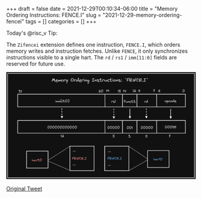 +++ 
draft = false
date = 2021-12-29T00:10:34-06:00
title = "Memory Ordering Instructions: FENCE.I"
slug = "2021-12-29-memory-ordering-fencei" 
tags = []
categories = []
+++

Today's @risc_v Tip:

The `Zifencei` extension defines one instruction, `FENCE.I`, which orders memory writes and instruction fetches. Unlike `FENCE`, it only synchronizes instructions visible to a single hart. The `rd` / `rs1` / `imm[11:0]` fields are reserved for future use.

![21-12-29](../static/risc-v-tips/21-12-29.png)

[Original Tweet](https://twitter.com/hasheddan/status/1476219199399907332?s=20)